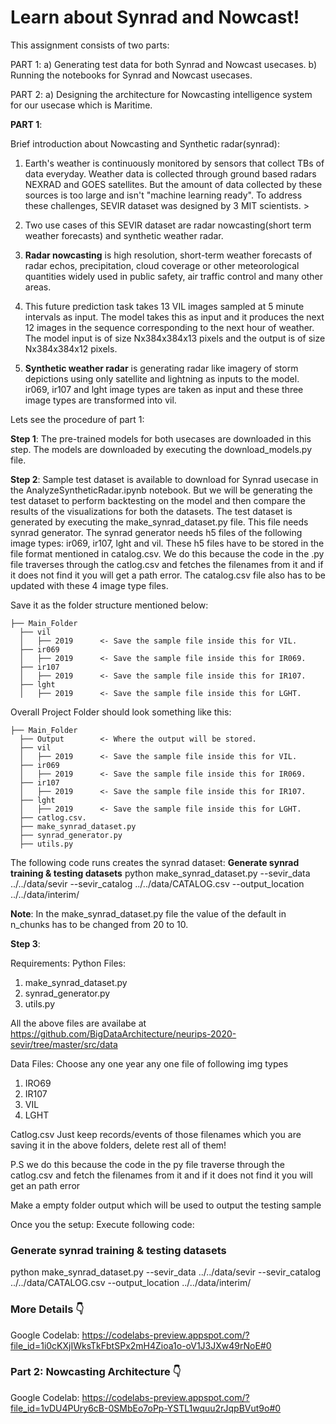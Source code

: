 Learn about Synrad and Nowcast!
==============================
This assignment consists of two parts:

PART 1:
a) Generating test data for both Synrad and Nowcast usecases.
b) Running the notebooks for Synrad and Nowcast usecases.

PART 2: 
a) Designing the architecture for Nowcasting intelligence system for our usecase which is Maritime.

**PART 1**:

Brief introduction about Nowcasting and Synthetic radar(synrad): 

1. Earth's weather is continuously monitored by sensors that collect TBs of data everyday. Weather data is collected through ground based radars NEXRAD and GOES satellites. But the amount of data collected by these sources is too large and isn't "machine learning ready". To address these challenges, SEVIR dataset was designed by 3 MIT scientists. >

2. Two use cases of this SEVIR dataset are radar nowcasting(short term weather forecasts) and synthetic weather radar. 

3. **Radar nowcasting** is high resolution, short-term weather forecasts of radar echos, precipitation, cloud coverage or other meteorological quantities widely used in public safety, air traffic control and many other areas. 

4. This future prediction task takes 13 VIL images sampled at 5 minute intervals as input. The model takes this as input and it produces the next 12 images in the sequence corresponding to the next hour of weather. The model input is of size Nx384x384x13 pixels and the output is of size Nx384x384x12 pixels. 

5. **Synthetic weather radar** is generating radar like imagery of storm depictions using only satellite and lightning as inputs to the model. ir069, ir107 and lght image types are taken as input and these three image types are transformed into vil.

Lets see the procedure of part 1:

**Step 1**:
The pre-trained models for both usecases are downloaded in this step. The models are downloaded by executing the download_models.py file. 

**Step 2**:
Sample test dataset is available to download for Synrad usecase in the AnalyzeSyntheticRadar.ipynb notebook. But we will be generating the test dataset to perform backtesting on the model and then compare the results of the visualizations for both the datasets. The test dataset is generated by executing the make_synrad_dataset.py file. This file needs synrad generator. The synrad generator needs h5 files of the following image types: ir069, ir107, lght and vil. These h5 files have to be stored in the file format mentioned in catalog.csv. We do this because the code in the .py file traverses through the catlog.csv and fetches the filenames from it and if it does not find it you will get a path error. 
The catalog.csv file also has to be updated with these 4 image type files.


Save it as the folder structure mentioned below:

    ├── Main_Folder
      ├── vil
      │   ├── 2019      <- Save the sample file inside this for VIL.
      ├── ir069
      │   ├── 2019      <- Save the sample file inside this for IR069.
      ├── ir107
      │   ├── 2019      <- Save the sample file inside this for IR107.
      ├── lght
      │   ├── 2019      <- Save the sample file inside this for LGHT.


Overall Project Folder should look something like this:


    ├── Main_Folder
      ├── Output        <- Where the output will be stored.
      ├── vil
      │   ├── 2019      <- Save the sample file inside this for VIL.
      ├── ir069
      │   ├── 2019      <- Save the sample file inside this for IR069.
      ├── ir107
      │   ├── 2019      <- Save the sample file inside this for IR107.
      ├── lght
      │   ├── 2019      <- Save the sample file inside this for LGHT.
      ├── catlog.csv.       
      ├── make_synrad_dataset.py
      ├── synrad_generator.py   
      ├── utils.py   

The following code runs creates the synrad dataset: 
**Generate synrad training & testing datasets**
python make_synrad_dataset.py --sevir_data ../../data/sevir --sevir_catalog ../../data/CATALOG.csv --output_location ../../data/interim/

**Note**: In the make_synrad_dataset.py file the value of the default in n_chunks has to be changed from 20 to 10.

**Step 3**:


Requirements: 
Python Files:
1) make_synrad_dataset.py
2) synrad_generator.py
3) utils.py 

All the above files are availabe at https://github.com/BigDataArchitecture/neurips-2020-sevir/tree/master/src/data


Data Files:
Choose any one year any one file of following img types
1) IRO69 
2) IR107
3) VIL
4) LGHT


  
Catlog.csv
Just keep records/events of those filenames which you are saving it in the above folders, delete rest all of them!

P.S we do this because the code in the py file traverse through the catlog.csv and fetch the filenames from it and if it does not find it you will get an path error

Make a empty folder output which will be used to output the testing sample


  

Once you the setup:
Execute following code:

### Generate synrad training & testing datasets
python make_synrad_dataset.py --sevir_data ../../data/sevir --sevir_catalog ../../data/CATALOG.csv --output_location ../../data/interim/

### More Details 👇
Google Codelab: https://codelabs-preview.appspot.com/?file_id=1i0cKXjIWksTkFbtSPx2mH4Zioa1o-oV1J3JXw49rNoE#0

### Part 2: Nowcasting Architecture 👇
Google Codelab: https://codelabs-preview.appspot.com/?file_id=1vDU4PUry6cB-0SMbEo7oPp-YSTL1wquu2rJqpBVut9o#0


